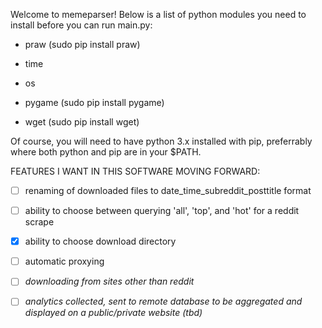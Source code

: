 Welcome to memeparser! Below is a list of python modules you need to install before you can run main.py:

* praw (sudo pip install praw)

* time

* os

* pygame (sudo pip install pygame)

* wget (sudo pip install wget)

Of course, you will need to have python 3.x installed with pip, preferrably where both python and pip are in your $PATH.

FEATURES I WANT IN THIS SOFTWARE MOVING FORWARD:

* [ ] renaming of downloaded files to date_time_subreddit_posttitle format

* [ ] ability to choose between querying 'all', 'top', and 'hot' for a reddit scrape

* [x] ability to choose download directory 

* [ ] automatic proxying

* [ ] *downloading from sites other than reddit*

* [ ] *analytics collected, sent to remote database to be aggregated and displayed on a public/private website (tbd)*
